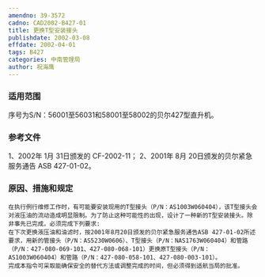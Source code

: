```yaml
---
amendno: 39-3572
cadno: CAD2002-B427-01
title: 更换T型安装接头
publishdate: 2002-03-08
effdate: 2002-04-01
tags: B427
categories: 中南管理局
author: 祝海鹰
---
```


### 适用范围 
序号为S/N：56001至56031和58001至58002的贝尔427型直升机。

### 参考文件
1、2002年 1月 31日颁发的 CF-2002-11；
 2、2001年 8月 20日颁发的贝尔紧急服务通告 ASB 427-01-02。

### 原因、措施和规定 
    在执行例行维修工作时，有可能要安装现用的T型接头（P/N：AS1003W060404），该T型接头会对液压油的流动造成明显限制。为了防止这种可能性的出现，设计了一种新的T型安装接头。除非事先已完成，必须完成下列要求: 
    在下次更换液压油和油滤时，按2001年8月20日颁发的贝尔紧急服务通告ASB 427-01-02所述要求，用新的管接头（P/N：AS5230W0606）、T型接头（P/N：NAS1763W060404）和管路（P/N：427-080-069-101、427-080-068-101）更换原T型接头（P/N：AS1003W060404）和管路（P/N：427-080-058-101、427-080-003-101）。 
    完成本指令可采取能确保安全的替代方法或调整完成的时间，但必须得到适航当局的批准。
  
